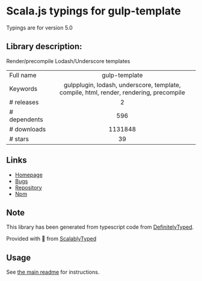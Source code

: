 
# Scala.js typings for gulp-template

Typings are for version 5.0

## Library description:
Render/precompile Lodash/Underscore templates

|                    |                 |
| ------------------ | :-------------: |
| Full name          | gulp-template |
| Keywords           | gulpplugin, lodash, underscore, template, compile, html, render, rendering, precompile |
| # releases         | 2 |
| # dependents       | 596 |
| # downloads        | 1131848 |
| # stars            | 39 |

## Links
- [Homepage](https://github.com/sindresorhus/gulp-template#readme)
- [Bugs](https://github.com/sindresorhus/gulp-template/issues)
- [Repository](https://github.com/sindresorhus/gulp-template)
- [Npm](https://www.npmjs.com/package/gulp-template)
    


## Note
This library has been generated from typescript code from [DefinitelyTyped](https://definitelytyped.org).

Provided with :purple_heart: from [ScalablyTyped](https://github.com/oyvindberg/ScalablyTyped)

## Usage
See [the main readme](../../readme.md) for instructions.


